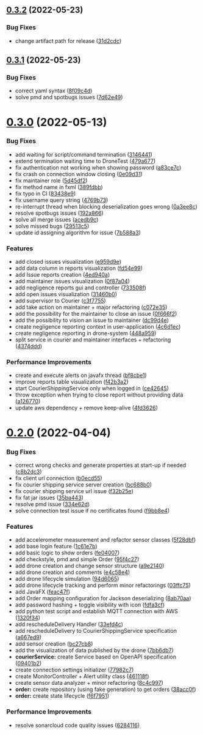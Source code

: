 ## [0.3.2](https://github.com/mirko-felice/DroneSecurity/compare/0.3.1...0.3.2) (2022-05-23)


### Bug Fixes

* change artifact path for release ([31d2cdc](https://github.com/mirko-felice/DroneSecurity/commit/31d2cdc148d278f7ed40edeeca2fa84d979c4931))

## [0.3.1](https://github.com/mirko-felice/DroneSecurity/compare/0.3.0...0.3.1) (2022-05-23)


### Bug Fixes

* correct yaml syntax ([8f09c4d](https://github.com/mirko-felice/DroneSecurity/commit/8f09c4d30da647629111499615ed4048f35b3aec))
* solve pmd and spotbugs issues ([7d62e49](https://github.com/mirko-felice/DroneSecurity/commit/7d62e49c7e5de242575f7f0b7cdf512a7afdd40d))

# [0.3.0](https://github.com/mirko-felice/DroneSecurity/compare/0.2.0...0.3.0) (2022-05-13)


### Bug Fixes

* add waiting for script/command termination ([3146441](https://github.com/mirko-felice/DroneSecurity/commit/3146441eb6bb48213b61d40caad6896d5398b3ee))
* extend termination waiting time to DroneTest ([479a677](https://github.com/mirko-felice/DroneSecurity/commit/479a677d16d68439fabe218d40c0da4a2bf2021c))
* fix authentication not working when showing password ([a83ce7c](https://github.com/mirko-felice/DroneSecurity/commit/a83ce7c874d6f4cffeba8fa5ff8aea5a24423710))
* fix crash on connection window closing ([0e09d31](https://github.com/mirko-felice/DroneSecurity/commit/0e09d31f9893baf5aa62aa9a216241d0be597fdc))
* fix maintainer role ([5d45df2](https://github.com/mirko-felice/DroneSecurity/commit/5d45df2d099c7d211abdf4d914d7dd3a34276444))
* fix method name in fxml ([389fdbb](https://github.com/mirko-felice/DroneSecurity/commit/389fdbba35eb2d59574727442179ab5bee8727de))
* fix typo in CI ([83438e9](https://github.com/mirko-felice/DroneSecurity/commit/83438e9ec65732bc7891cffd6ef8642c47f8fdeb))
* fix username query string ([4769b73](https://github.com/mirko-felice/DroneSecurity/commit/4769b73b83221c5b6dc27977b9516553ff4e2104))
* re-interrupt thread when blocking deserialization goes wrong ([0a3ee8c](https://github.com/mirko-felice/DroneSecurity/commit/0a3ee8ccfa552947ead6e0984dcad54fd33ecc20))
* resolve spotbugs issues ([192a866](https://github.com/mirko-felice/DroneSecurity/commit/192a8664039143907042807518ebd7a55da6f81b))
* solve all merge issues ([acedb9c](https://github.com/mirko-felice/DroneSecurity/commit/acedb9c2fd9a3ac6186199dbdbbf511d7be4cc61))
* solve missed bugs ([29513c5](https://github.com/mirko-felice/DroneSecurity/commit/29513c5db41b687bfd25faade01deb514bf5c53c))
* update id assigning algorithm for issue ([7b588a3](https://github.com/mirko-felice/DroneSecurity/commit/7b588a3ca0a5a89421fbda4080420469047521e1))


### Features

* add closed issues visualization ([e959d9e](https://github.com/mirko-felice/DroneSecurity/commit/e959d9ee00dc914b52606009a02166fc38c72aa3))
* add data column in reports visualization ([fd54e99](https://github.com/mirko-felice/DroneSecurity/commit/fd54e99f35d4b9528b36acbed3942126c16e00db))
* add Issue reports creation ([4ed940a](https://github.com/mirko-felice/DroneSecurity/commit/4ed940a2f728007710b8161960c1e20312cdebde))
* add maintainer issues visualization ([0f87a04](https://github.com/mirko-felice/DroneSecurity/commit/0f87a048090faa9716e237b8b3d2647dead5f170))
* add negligence reports gui and controller ([733508f](https://github.com/mirko-felice/DroneSecurity/commit/733508fbae5ddb444ce5473a5439d71d7c430d57))
* add open issues visualization ([31460b0](https://github.com/mirko-felice/DroneSecurity/commit/31460b085e9ed691c8c2d8bb98308726c5533f9c))
* add supervisor to Courier ([c3f7755](https://github.com/mirko-felice/DroneSecurity/commit/c3f7755eab9333764eab5b8d008bac22fd493301))
* add take action on maintainer + major refactoring ([c072e35](https://github.com/mirko-felice/DroneSecurity/commit/c072e3528965f23256a6f9aef13f3362664ebae7))
* add the possibility for the maintainer to close an issue ([0f666f2](https://github.com/mirko-felice/DroneSecurity/commit/0f666f27967a7772d4dcb75487e1654eaa0ac0f3))
* add the possibility to vision an issue to maintainer ([dc99d4e](https://github.com/mirko-felice/DroneSecurity/commit/dc99d4e41b25ab078efce91814afdfc4fea3b590))
* create negligence reporting context in user-application ([4c6d1ec](https://github.com/mirko-felice/DroneSecurity/commit/4c6d1ec90a11ea113e7abaede02537a9953a196a))
* create negligence reporting in drone-system ([448a959](https://github.com/mirko-felice/DroneSecurity/commit/448a959b185d9c501574cf9b639d73467647a274))
* split service in courier and maintainer interfaces + refactoring ([4374ddd](https://github.com/mirko-felice/DroneSecurity/commit/4374ddd8277981ecaa4b5d035dee41001e2eb931))


### Performance Improvements

* create and execute alerts on javafx thread ([bf8cbe1](https://github.com/mirko-felice/DroneSecurity/commit/bf8cbe1242dff5da3a0ee2e3528c588515abcd09))
* improve reports table visualization ([f42b3a2](https://github.com/mirko-felice/DroneSecurity/commit/f42b3a2692015c1cfafb5633babc5b07df6ead19))
* start CourierShippingService only when logged in ([ce42645](https://github.com/mirko-felice/DroneSecurity/commit/ce426457e20f0c911f87345465364580e90484d7))
* throw exception when trying to close report without providing data ([a126770](https://github.com/mirko-felice/DroneSecurity/commit/a126770085675601cd1eab4b9c83fb7c83be9f94))
* update aws dependency + remove keep-alive ([4fd3626](https://github.com/mirko-felice/DroneSecurity/commit/4fd3626d2726469584617ee753688b82042f7135))

# [0.2.0](https://github.com/mirko-felice/DroneSecurity/compare/0.1.0...0.2.0) (2022-04-04)


### Bug Fixes

* correct wrong checks and generate properties at start-up if needed ([c8b2dc3](https://github.com/mirko-felice/DroneSecurity/commit/c8b2dc3e97e3f262e9331195955e8b321ebd4cda))
* fix client url connection ([b0ecd55](https://github.com/mirko-felice/DroneSecurity/commit/b0ecd55f6fafedc0cd0b308b85e5249eeedf128d))
* fix courier shipping service server creation ([bc688b0](https://github.com/mirko-felice/DroneSecurity/commit/bc688b09defef11c6df619fed321a24c47eb4911))
* fix courier shipping service url issue ([f32b25e](https://github.com/mirko-felice/DroneSecurity/commit/f32b25e6fca4239892f514db975bbeaf5eca308a))
* fix fat jar issues ([35ba443](https://github.com/mirko-felice/DroneSecurity/commit/35ba4436679dbaedb3c951248db4a59753e24ee4))
* resolve pmd issue ([334e62d](https://github.com/mirko-felice/DroneSecurity/commit/334e62d7a97073b21b6baa7af833146ef0a025c7))
* solve connection test issue if no certificates found ([f9bb8e4](https://github.com/mirko-felice/DroneSecurity/commit/f9bb8e480fa324c44f2ba0b13f53dbe5db9018ea))


### Features

* add accelerometer measurement and refactor sensor classes ([5f28dbf](https://github.com/mirko-felice/DroneSecurity/commit/5f28dbf443ca662b6b64ce652ad4d9e6a90af158))
* add base login feature ([1c61e7b](https://github.com/mirko-felice/DroneSecurity/commit/1c61e7b22463447c868788614e28d8270f4e78a6))
* add basic logic to show orders ([fe04007](https://github.com/mirko-felice/DroneSecurity/commit/fe040073ade5e7e6b7e28f1448ce22501b3e0a6d))
* add checkstyle, pmd and simple Order ([95f4c27](https://github.com/mirko-felice/DroneSecurity/commit/95f4c272a707fb1eafcd435eb3b09bd5f966ff93))
* add drone creation and change sensor structure ([a9e2140](https://github.com/mirko-felice/DroneSecurity/commit/a9e214008dd491f800c5ef33e31703be54a0d94c))
* add drone creation and comments ([e4c58e4](https://github.com/mirko-felice/DroneSecurity/commit/e4c58e474ed6cc281539184dc27130f5a103ed57))
* add drone lifecycle simulation ([94d6065](https://github.com/mirko-felice/DroneSecurity/commit/94d6065e13d7bc92000732b94e9359bf0de13ca0))
* add drone lifecycle tracking and perform minor refactorings ([03ffc75](https://github.com/mirko-felice/DroneSecurity/commit/03ffc75d87aeef8f61f1665d8b16c17e962cea99))
* add JavaFX ([feac47f](https://github.com/mirko-felice/DroneSecurity/commit/feac47ff64867607064d4e9088de138a4f79ca9e))
* add Order mapping configuration for Jackson deserializing ([8ab70aa](https://github.com/mirko-felice/DroneSecurity/commit/8ab70aa56529810bab7fd8dfe33df82502f724d8))
* add password hashing + toggle visibility with icon ([fdfa3cf](https://github.com/mirko-felice/DroneSecurity/commit/fdfa3cf5a7513639b7f0b1a2b2e2ccc923c41a41))
* add python test script and establish MQTT connection with AWS ([1320f34](https://github.com/mirko-felice/DroneSecurity/commit/1320f349471d1fd640c593a6fa4dc11a235a0b65))
* add rescheduleDelivery Handler ([33efd4c](https://github.com/mirko-felice/DroneSecurity/commit/33efd4c354d670320d3feea88ec6970f16556e97))
* add rescheduleDelivery to CourierShippingService specification ([a667ed9](https://github.com/mirko-felice/DroneSecurity/commit/a667ed94073723a5a2111bd68267a46353a890e2))
* add sensor creation ([bc27cb8](https://github.com/mirko-felice/DroneSecurity/commit/bc27cb8d18c32cc7441cbba1a2f73f36cdfd6031))
* add the visualization of data published by the drone ([7bb6db7](https://github.com/mirko-felice/DroneSecurity/commit/7bb6db7a446216c1576dbe667c1bfe74e815dce5))
* **courierService:** create Service based on OpenAPI specification ([09401b2](https://github.com/mirko-felice/DroneSecurity/commit/09401b2d88b1023fb40f9ad5d7a4566375a6644c))
* create connection settings initializer ([77982c7](https://github.com/mirko-felice/DroneSecurity/commit/77982c7d9ecf95c49441b07f5efd3015a866992c))
* create MonitorController + Alert utility class ([461118f](https://github.com/mirko-felice/DroneSecurity/commit/461118f0d9299456a75573f78fa1747e272595cd))
* create sensor data analyzer + minor refactoring ([8c4c997](https://github.com/mirko-felice/DroneSecurity/commit/8c4c9970ccf67c2afa402140aa25c19fbeb63f88))
* **order:** create repository (using fake generation) to get orders ([38acc0f](https://github.com/mirko-felice/DroneSecurity/commit/38acc0fcccd744ddb126c6a9e7be21e76ef3096b))
* **order:** create state lifecycle ([f6f7951](https://github.com/mirko-felice/DroneSecurity/commit/f6f79516d93caa2571b577075985807210d003f7))


### Performance Improvements

* resolve sonarcloud code quality issues ([6284116](https://github.com/mirko-felice/DroneSecurity/commit/6284116da5045759244e8d98815e6bef38357cc8))
